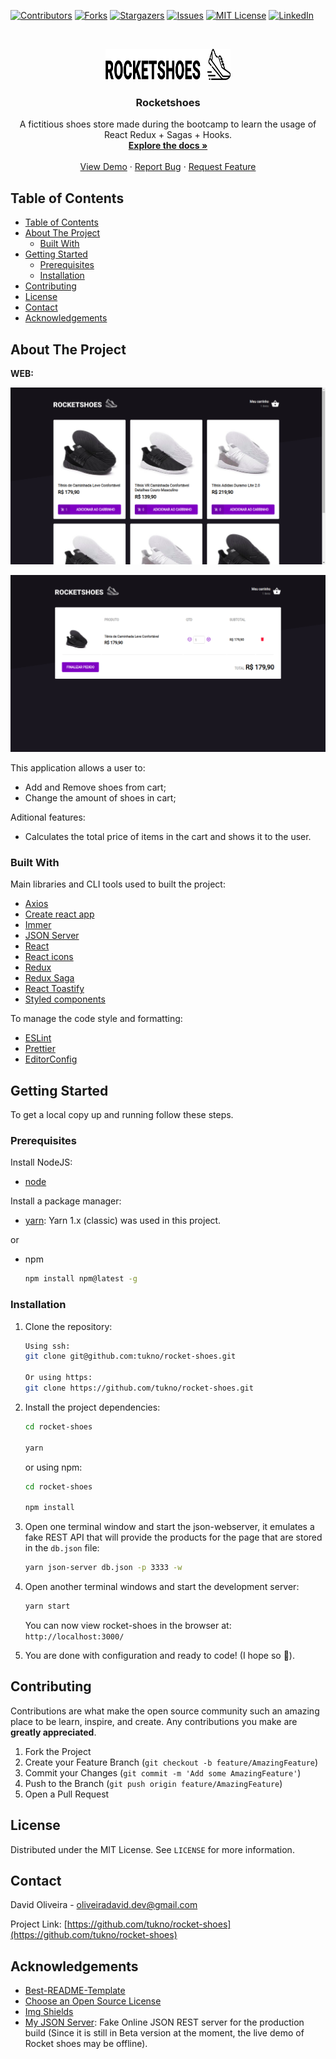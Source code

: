 <!--
*** Thanks for checking out this README Template. If you have a suggestion that would
*** make this better, please fork the repo and create a pull request or simply open
*** an issue with the tag "enhancement".
*** Thanks again! Now go create something AMAZING! :D
-->

<!-- PROJECT SHIELDS -->
<!--
*** I'm using markdown "reference style" links for readability.
*** Reference links are enclosed in brackets [ ] instead of parentheses ( ).
*** See the bottom of this document for the declaration of the reference variables
*** for contributors-url, forks-url, etc. This is an optional, concise syntax you may use.
*** https://www.markdownguide.org/basic-syntax/#reference-style-links
-->

[![Contributors][contributors-shield]][contributors-url]
[![Forks][forks-shield]][forks-url]
[![Stargazers][stars-shield]][stars-url]
[![Issues][issues-shield]][issues-url]
[![MIT License][license-shield]][license-url]
[![LinkedIn][linkedin-shield]][linkedin-url]

<!-- PROJECT LOGO -->
<br />
<p align="center">
  <a href="https://github.com/tukno/rocket-shoes">
    <img src="src/assets/images/logo-black.svg" alt="Logo" width="200" height="50">
  </a>

  <h3 align="center">Rocketshoes</h3>

  <p align="center">
    A fictitious shoes store made during the bootcamp to learn the usage of React Redux + Sagas + Hooks.
    <br />
    <a href="https://github.com/tukno/rocket-shoes"><strong>Explore the docs »</strong></a>
    <br />
    <br />
    <a href="https://tukno-rocket-shoes.netlify.com/">View Demo</a>
    ·
    <a href="https://github.com/tukno/rocket-shoes/issues">Report Bug</a>
    ·
    <a href="https://github.com/tukno/rocket-shoes/issues">Request Feature</a>
  </p>
</p>

<!-- TABLE OF CONTENTS -->

## Table of Contents

- [Table of Contents](#table-of-contents)
- [About The Project](#about-the-project)
  - [Built With](#built-with)
- [Getting Started](#getting-started)
  - [Prerequisites](#prerequisites)
  - [Installation](#installation)
- [Contributing](#contributing)
- [License](#license)
- [Contact](#contact)
- [Acknowledgements](#acknowledgements)

<!-- ABOUT THE PROJECT -->

## About The Project

**WEB:**

[![Rocketshoes][product-screenshot-home]](https://tukno-rocket-shoes.netlify.com/)

[![Rocketshoes][product-screenshot-cart]](https://tukno-rocket-shoes.netlify.com/)

This application allows a user to:

- Add and Remove shoes from cart;
- Change the amount of shoes in cart;

Aditional features:

- Calculates the total price of items in the cart and shows it to the user.

### Built With

Main libraries and CLI tools used to built the project:

- [Axios](https://github.com/axios/axios)
- [Create react app](https://github.com/facebook/create-react-app)
- [Immer](https://github.com/immerjs/immer)
- [JSON Server](https://github.com/typicode/json-server)
- [React](https://github.com/facebook/react)
- [React icons](https://github.com/react-icons/react-icons)
- [Redux](https://github.com/reduxjs/redux)
- [Redux Saga](https://github.com/redux-saga/redux-saga)
- [React Toastify](https://github.com/fkhadra/react-toastify)
- [Styled components](https://github.com/styled-components/styled-components)

To manage the code style and formatting:

- [ESLint](https://github.com/eslint/eslint)
- [Prettier](https://github.com/prettier/prettier)
- [EditorConfig](https://editorconfig.org/)

<!-- GETTING STARTED -->

## Getting Started

To get a local copy up and running follow these steps.

### Prerequisites

Install NodeJS:

- [node](https://nodejs.org/en/)

Install a package manager:

- [yarn](https://classic.yarnpkg.com/lang/en/): Yarn 1.x (classic) was used in this project.

or

- npm

  ```sh
  npm install npm@latest -g
  ```

### Installation

1. Clone the repository:

   ```sh
   Using ssh:
   git clone git@github.com:tukno/rocket-shoes.git

   Or using https:
   git clone https://github.com/tukno/rocket-shoes.git
   ```

2. Install the project dependencies:

   ```sh
   cd rocket-shoes

   yarn
   ```

   or using npm:

   ```sh
   cd rocket-shoes

   npm install
   ```

3. Open one terminal window and start the json-webserver, it emulates a fake REST API that will provide the products for the page that are stored in the `db.json` file:

   ```sh
   yarn json-server db.json -p 3333 -w
   ```

4. Open another terminal windows and start the development server:

   ```sh
   yarn start
   ```

   You can now view rocket-shoes in the browser at: `http://localhost:3000/`

5. You are done with configuration and ready to code! (I hope so :tada:).

<!-- USAGE EXAMPLES -->

<!-- ## Usage

Use this space to show useful examples of how a project can be used. Additional screenshots, code examples and demos work well in this space. You may also link to more resources.

_For more examples, please refer to the [Documentation](https://example.com)_ -->

<!-- ROADMAP -->

<!-- ## Roadmap

See the [open issues](https://github.com/tukno/rocket-shoes/issues) for a list of proposed features (and known issues). -->

<!-- CONTRIBUTING -->

## Contributing

Contributions are what make the open source community such an amazing place to be learn, inspire, and create. Any contributions you make are **greatly appreciated**.

1. Fork the Project
2. Create your Feature Branch (`git checkout -b feature/AmazingFeature`)
3. Commit your Changes (`git commit -m 'Add some AmazingFeature'`)
4. Push to the Branch (`git push origin feature/AmazingFeature`)
5. Open a Pull Request

<!-- LICENSE -->

## License

Distributed under the MIT License. See `LICENSE` for more information.

<!-- CONTACT -->

## Contact

David Oliveira - oliveiradavid.dev@gmail.com

Project Link: [https://github.com/tukno/rocket-shoes](https://github.com/tukno/rocket-shoes)

<!-- ACKNOWLEDGEMENTS -->

## Acknowledgements

- [Best-README-Template](https://github.com/othneildrew/Best-README-Template)
- [Choose an Open Source License](https://choosealicense.com)
- [Img Shields](https://shields.io)
- [My JSON Server](https://my-json-server.typicode.com/): Fake Online JSON REST server for the production build (Since it is still in Beta version at the moment, the live demo of Rocket shoes may be offline).

<!-- MARKDOWN LINKS & IMAGES -->
<!-- https://www.markdownguide.org/basic-syntax/#reference-style-links -->

[contributors-shield]: https://img.shields.io/github/contributors/tukno/rocket-shoes.svg?style=flat-square
[contributors-url]: https://github.com/tukno/rocket-shoes/graphs/contributors
[forks-shield]: https://img.shields.io/github/forks/tukno/rocket-shoes.svg?style=flat-square
[forks-url]: https://github.com/tukno/rocket-shoes/network/members
[stars-shield]: https://img.shields.io/github/stars/tukno/rocket-shoes.svg?style=flat-square
[stars-url]: https://github.com/tukno/rocket-shoes/stargazers
[issues-shield]: https://img.shields.io/github/issues/tukno/rocket-shoes.svg?style=flat-square
[issues-url]: https://github.com/tukno/rocket-shoes/issues
[license-shield]: https://img.shields.io/github/license/tukno/rocket-shoes.svg?style=flat-square
[license-url]: https://github.com/tukno/rocket-shoes/blob/master/LICENSE.txt
[linkedin-shield]: https://img.shields.io/badge/-LinkedIn-black.svg?style=flat-square&logo=linkedin&colorB=555
[linkedin-url]: https://linkedin.com/in/tukno
[product-screenshot-home]: src/assets/images/home.png
[product-screenshot-cart]: src/assets/images/cart.png
